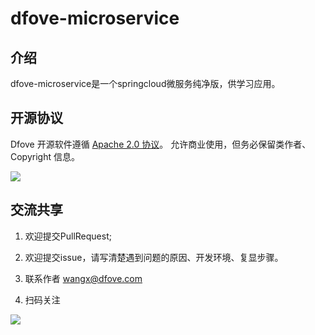 # dfove-microservice


## 介绍
dfove-microservice是一个springcloud微服务纯净版，供学习应用。



## 开源协议

Dfove 开源软件遵循 [Apache 2.0 协议](https://www.apache.org/licenses/LICENSE-2.0.html)。
允许商业使用，但务必保留类作者、Copyright 信息。

![](https://www.dfove.com/img/apache2.png)

## 交流共享

1. 欢迎提交PullRequest;

2. 欢迎提交issue，请写清楚遇到问题的原因、开发环境、复显步骤。

3. 联系作者 <a href="mailto:wangx@dfove.com">wangx@dfove.com</a>

4. 扫码关注

![](https://www.dfove.com/img/wx_dfove2016.png)
